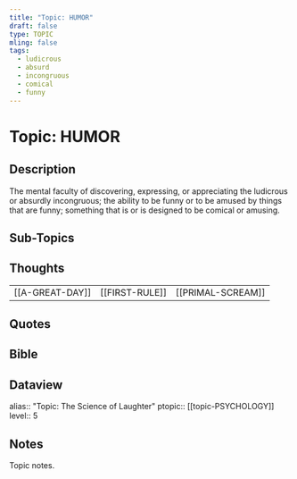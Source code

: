 ```yaml
---
title: "Topic: HUMOR"
draft: false
type: TOPIC
mling: false
tags:
  - ludicrous
  - absurd
  - incongruous
  - comical
  - funny
---
```

# Topic: HUMOR

## Description
The mental faculty of discovering, expressing, or appreciating the ludicrous or absurdly incongruous; the ability to be funny or to be amused by things that are funny; something that is or is designed to be comical or amusing.

## Sub-Topics


## Thoughts
|     |     |     |
| --- | --- | --- |
| [[A-GREAT-DAY]] | [[FIRST-RULE]] | [[PRIMAL-SCREAM]] |


## Quotes

## Bible

## Dataview
alias:: "Topic: The Science of Laughter"
ptopic:: [[topic-PSYCHOLOGY]]
level:: 5


## Notes
Topic notes.

